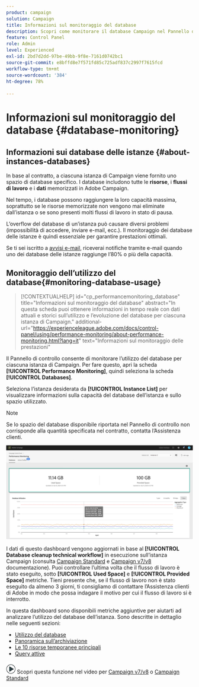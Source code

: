 ```yaml
---
product: campaign
solution: Campaign
title: Informazioni sul monitoraggio del database
description: Scopri come monitorare il database Campaign nel Pannello di controllo
feature: Control Panel
role: Admin
level: Experienced
exl-id: 2bd7d2dd-97be-49bb-9f8e-7161d0742bc1
source-git-commit: e8bffd8e7f571fd85c725adf837c2997f7615fcd
workflow-type: tm+mt
source-wordcount: '384'
ht-degree: 78%

---
```


# Informazioni sul monitoraggio del database {#database-monitoring}

## Informazioni sui database delle istanze {#about-instances-databases}

In base al contratto, a ciascuna istanza di Campaign viene fornito uno spazio di database specifico. I database includono tutte le **risorse**, i **flussi di lavoro** e i **dati** memorizzati in Adobe Campaign.

Nel tempo, i database possono raggiungere la loro capacità massima, soprattutto se le risorse memorizzate non vengono mai eliminate dall’istanza o se sono presenti molti flussi di lavoro in stato di pausa.

L’overflow del database di un’istanza può causare diversi problemi (impossibilità di accedere, inviare e-mail, ecc.). Il monitoraggio dei database delle istanze è quindi essenziale per garantire prestazioni ottimali.

Se ti sei iscritto a [avvisi e-mail](../../performance-monitoring/using/email-alerting.md), riceverai notifiche tramite e-mail quando uno dei database delle istanze raggiunge l’80% o più della capacità.

## Monitoraggio dell’utilizzo del database{#monitoring-database-usage}

>[!CONTEXTUALHELP]
>id="cp_performancemonitoring_database"
>title="Informazioni sul monitoraggio del database"
>abstract="In questa scheda puoi ottenere informazioni in tempo reale con dati attuali e storici sull’utilizzo e l’evoluzione del database per ciascuna istanza di Campaign."
>additional-url="https://experienceleague.adobe.com/docs/control-panel/using/performance-monitoring/about-performance-monitoring.html?lang=it" text="Informazioni sul monitoraggio delle prestazioni"

Il Pannello di controllo consente di monitorare l’utilizzo del database per ciascuna istanza di Campaign. Per fare questo, apri la scheda **[!UICONTROL Performance Monitoring]**, quindi seleziona la scheda **[!UICONTROL Databases]**.

Seleziona l’istanza desiderata da **[!UICONTROL Instance List]** per visualizzare informazioni sulla capacità del database dell’istanza e sullo spazio utilizzato.

>[!NOTE]
>
>Se lo spazio del database disponibile riportata nel Pannello di controllo non corrisponde alla quantità specificata nel contratto, contatta l’Assistenza clienti.

![](assets/databases_dashboard.png)

I dati di questo dashboard vengono aggiornati in base al **[!UICONTROL Database cleanup technical workflow]** in esecuzione sull’istanza Campaign (consulta [Campaign Standard](https://experienceleague.adobe.com/docs/campaign-standard/using/administrating/application-settings/technical-workflows.html?lang=it#list-of-technical-workflows) e [Campaign v7/v8](https://experienceleague.adobe.com/docs/campaign-classic/using/monitoring-campaign-classic/data-processing/database-cleanup-workflow.html?lang=it) documentazione). Puoi controllare l’ultima volta che il flusso di lavoro è stato eseguito, sotto **[!UICONTROL Used Space]** e **[!UICONTROL Provided Space]** metriche. Tieni presente che, se il flusso di lavoro non è stato eseguito da almeno 3 giorni, ti consigliamo di contattare l’Assistenza clienti di Adobe in modo che possa indagare il motivo per cui il flusso di lavoro si è interrotto.

In questa dashboard sono disponibili metriche aggiuntive per aiutarti ad analizzare l’utilizzo del database dell’istanza. Sono descritte in dettaglio nelle seguenti sezioni:

* [Utilizzo del database](../../performance-monitoring/using/database-utilization.md)
* [Panoramica sull’archiviazione](../../performance-monitoring/using/database-storage-overview.md)
* [Le 10 risorse temporanee principali](../../performance-monitoring/using/database-top-ten-resources.md)
* [Query attive](../../performance-monitoring/using/database-active-queries.md)

![](assets/do-not-localize/how-to-video.png) Scopri questa funzione nel video per [Campaign v7/v8](https://experienceleague.adobe.com/docs/campaign-classic-learn/control-panel/performance-monitoring/monitoring-databases.html?lang=it#performance-monitoring) o [Campaign Standard](https://experienceleague.adobe.com/docs/campaign-standard-learn/control-panel/performance-monitoring/monitoring-databases.html?lang=it#performance-monitoring)
